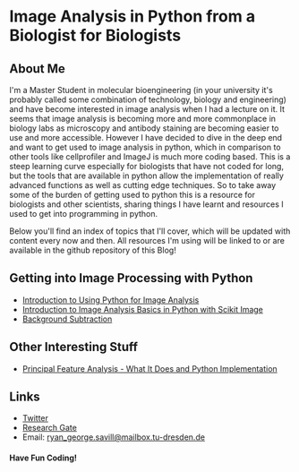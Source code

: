 # Image Analysis in Python from a Biologist for Biologists
## About Me
I'm a Master Student in molecular bioengineering (in your university it's probably called some combination of technology, biology and engineering) and have become interested in image analysis when I had a lecture on it. It seems that image analysis is becoming more and more commonplace in biology labs as microscopy and antibody staining are becoming easier to use and more accessible. However I have decided to dive in the deep end and want to get used to image analysis in python, which in comparison to other tools like cellprofiler and ImageJ is much more coding based. This is a steep learning curve especially for biologists that have not coded for long, but the tools that are available in python allow the implementation of really advanced functions as well as cutting edge techniques. So to take away some of the burden of getting used to python this is a resource for biologists and other scientists, sharing things I have learnt and resources I used to get into programming in python.

Below you'll find an index of topics that I'll cover, which will be updated with content every now and then. All resources I'm using will be linked to or are available in the github repository of this Blog!

## Getting into Image Processing with Python
* [Introduction to Using Python for Image Analysis](https://biapol.github.io/blog/ryan_savill/01_intro_to_python/)
* [Introduction to Image Analysis Basics in Python with Scikit Image](https://biapol.github.io/blog/ryan_savill/02_intro_to_skimage)
* [Background Subtraction](https://biapol.github.io/blog/ryan_savill/03_background_subtraction)

## Other Interesting Stuff
* [Principal Feature Analysis - What It Does and Python Implementation](https://biapol.github.io/blog/ryan_savill/principal_feature_analysis)

## Links
* [Twitter](https://twitter.com/RyanSavill4)
* [Research Gate](https://www.researchgate.net/profile/Ryan-Savill)
* Email: ryan_george.savill@mailbox.tu-dresden.de

#### Have Fun Coding!
